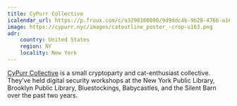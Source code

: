 ```yaml
---
title: CyPurr Collective
icalendar_url: https://p.fruux.com/c/a3298180890/9d9ddc4b-9b28-476b-a161-19ebcd5f8146.ics
image: https://cypurr.nyc/images/catoutline_poster_-crop-u163.png
adr:
    country: United States
    region: NY
    locality: New York
---
```


[CyPurr Collective](https://cypurr.nyc/) is a small cryptoparty and cat-enthusiast collective. They&rsquo;ve held digital security workshops at the New York Public Library, Brooklyn Public Library, Bluestockings, Babycastles, and the Silent Barn over the past two years.
